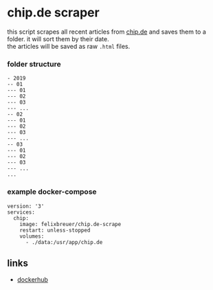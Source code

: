 # chip.de scraper

this script scrapes all recent articles from [chip.de](www.chip.de) and saves them to a folder. it will sort them by their date.  
the articles will be saved as raw `.html` files.

### folder structure

```
- 2019
-- 01
--- 01
--- 02
--- 03
--- ...
-- 02
--- 01
--- 02
--- 03
--- ...
-- 03
--- 01
--- 02
--- 03
--- ...
...

```

### example docker-compose

```docker-compose
version: '3'
services:
  chip:
    image: felixbreuer/chip.de-scrape
    restart: unless-stopped
    volumes:
      - ./data:/usr/app/chip.de
```

## links

- [dockerhub](https://hub.docker.com/repository/docker/felixbreuer/chip.de-scrape)
